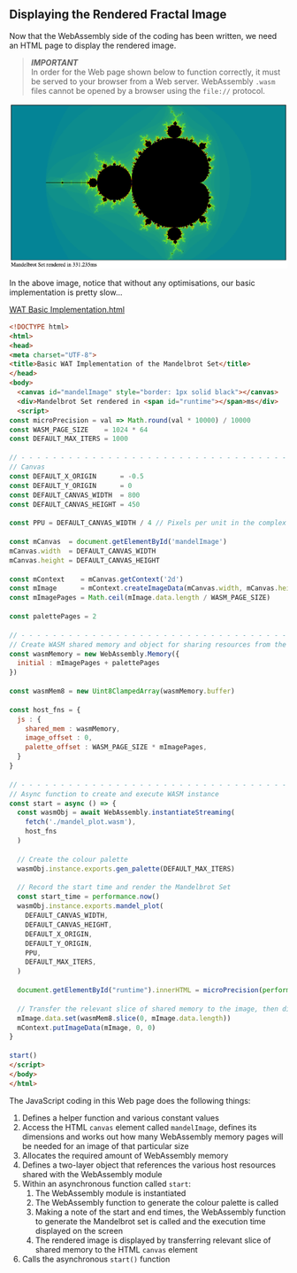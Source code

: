 ## Displaying the Rendered Fractal Image

Now that the WebAssembly side of the coding has been written, we need an HTML page to display the rendered image.

> ***IMPORTANT***  
> In order for the Web page shown below to function correctly, it must be served to your browser from a Web server.  WebAssembly `.wasm` files cannot be opened by a browser using the `file://` protocol.

![Basic WAT Implementation](basic-rendered-mbset.png)

In the above image, notice that without any optimisations, our basic implementation is pretty slow...

[WAT Basic Implementation.html](wat-basic-implementation.html)

```html
<!DOCTYPE html>
<html>
<head>
<meta charset="UTF-8">
<title>Basic WAT Implementation of the Mandelbrot Set</title>
</head>
<body>
  <canvas id="mandelImage" style="border: 1px solid black"></canvas>
  <div>Mandelbrot Set rendered in <span id="runtime"></span>ms</div>
  <script>
const microPrecision = val => Math.round(val * 10000) / 10000
const WASM_PAGE_SIZE    = 1024 * 64
const DEFAULT_MAX_ITERS = 1000

// - - - - - - - - - - - - - - - - - - - - - - - - - - - - - - - - - - - - - - - - - - - - - - - - - - - - - - - - - - -
// Canvas
const DEFAULT_X_ORIGIN      = -0.5
const DEFAULT_Y_ORIGIN      = 0
const DEFAULT_CANVAS_WIDTH  = 800
const DEFAULT_CANVAS_HEIGHT = 450

const PPU = DEFAULT_CANVAS_WIDTH / 4 // Pixels per unit in the complex plane

const mCanvas  = document.getElementById('mandelImage')
mCanvas.width  = DEFAULT_CANVAS_WIDTH
mCanvas.height = DEFAULT_CANVAS_HEIGHT

const mContext    = mCanvas.getContext('2d')
const mImage      = mContext.createImageData(mCanvas.width, mCanvas.height)
const mImagePages = Math.ceil(mImage.data.length / WASM_PAGE_SIZE)

const palettePages = 2

// - - - - - - - - - - - - - - - - - - - - - - - - - - - - - - - - - - - - - - - - - - - - - - - - - - - - - - - - - - -
// Create WASM shared memory and object for sharing resources from the host environment
const wasmMemory = new WebAssembly.Memory({
  initial : mImagePages + palettePages
})

const wasmMem8 = new Uint8ClampedArray(wasmMemory.buffer)

const host_fns = {
  js : {
    shared_mem : wasmMemory,
    image_offset : 0,
    palette_offset : WASM_PAGE_SIZE * mImagePages,
  }
}

// - - - - - - - - - - - - - - - - - - - - - - - - - - - - - - - - - - - - - - - - - - - - - - - - - - - - - - - - - - -
// Async function to create and execute WASM instance
const start = async () => {
  const wasmObj = await WebAssembly.instantiateStreaming(
    fetch('./mandel_plot.wasm'),
    host_fns
  )

  // Create the colour palette
  wasmObj.instance.exports.gen_palette(DEFAULT_MAX_ITERS)

  // Record the start time and render the Mandelbrot Set
  const start_time = performance.now()
  wasmObj.instance.exports.mandel_plot(
    DEFAULT_CANVAS_WIDTH,
    DEFAULT_CANVAS_HEIGHT,
    DEFAULT_X_ORIGIN,
    DEFAULT_Y_ORIGIN,
    PPU,
    DEFAULT_MAX_ITERS,
  )

  document.getElementById("runtime").innerHTML = microPrecision(performance.now() - start_time)

  // Transfer the relevant slice of shared memory to the image, then display it in the canvas
  mImage.data.set(wasmMem8.slice(0, mImage.data.length))
  mContext.putImageData(mImage, 0, 0)
}

start()
</script>
</body>
</html>
```

The JavaScript coding in this Web page does the following things:

1. Defines a helper function and various constant values
1. Access the HTML `canvas` element called `mandelImage`, defines its dimensions and works out how many WebAssembly memory pages will be needed for an image of that particular size
1. Allocates the required amount of WebAssembly memory
1. Defines a two-layer object that references the various host resources shared with the WebAssembly module
1. Within an asynchronous function called `start`:
    1. The WebAssembly module is instantiated
    1. The WebAssembly function to generate the colour palette is called
    1. Making a note of the start and end times, the WebAssembly function to generate the Mandelbrot set is called and the execution time displayed on the screen
    1. The rendered image is displayed by transferring relevant slice of shared memory to the HTML `canvas` element
1. Calls the asynchronous `start()` function